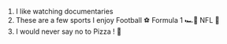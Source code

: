 1. I like watching documentaries
2. These are a few sports I enjoy
  Football ⚽
  Formula 1 🏎️💨
  NFL 🏈
3. I would never say no to Pizza ! 🍕
